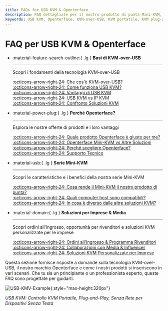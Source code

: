```yaml
---
title: FAQs for USB KVM & Openterface
description: FAQ dettagliate per il nostro prodotto di punta Mini-KVM, che coprono specifiche tecniche, guide all'uso e suggerimenti per la risoluzione dei problemi.
keywords: USB KVM, Openterface, KVM-over-USB, KVM portatile, KVM plug-and-play, KVM senza rete, controllo dispositivi senza testa, soluzioni IT, risoluzione dei problemi, prodotti Openterface
---
```


# FAQ per USB KVM & Openterface

<div class="grid cards" markdown>

-   :material-feature-search-outline:{ .lg } __Basi di KVM-over-USB__

    ---

    Scopri i fondamenti della tecnologia KVM-over-USB

    [:octicons-arrow-right-24: Che cos'è KVM-over-USB?](/faq/usbkvm/kvm-over-usb#what-is-kvm-over-usb)  
    [:octicons-arrow-right-24: Come funziona USB KVM?](/faq/usbkvm/kvm-over-usb#how-usb-kvm-works)  
    [:octicons-arrow-right-24: Vantaggi di USB KVM](/faq/usbkvm/kvm-over-usb#why-usb-kvm)  
    [:octicons-arrow-right-24: USB KVM vs IP KVM](/faq/usbkvm/kvm-over-usb#usb-vs-ip)  
    [:octicons-arrow-right-24: Confronto Soluzioni KVM](/faq/usbkvm/kvm-over-usb#kvm-comparison)  

-   :material-power-plug:{ .lg } __Perché Openterface?__

    ---

    Esplora le nostre offerte di prodotti e i loro vantaggi

    [:octicons-arrow-right-24: Quale prodotto Openterface è giusto per me?](/faq/usbkvm/openterface#choose-product)  
    [:octicons-arrow-right-24: Openterface Mini-KVM vs Altre Soluzioni](/faq/usbkvm/openterface#minikvm-comparison)  
    [:octicons-arrow-right-24: Perché scegliere Openterface?](/faq/usbkvm/openterface#why-openterface)  
    [:octicons-arrow-right-24: Supporto Tecnico](/faq/usbkvm/openterface#technical-support)  

-   :material-usb:{ .lg } __Serie Mini-KVM__

    ---

    Scopri le caratteristiche e i benefici della nostra serie Mini-KVM  

    [:octicons-arrow-right-24: Cosa rende il Mini-KVM il nostro prodotto di punta?](/faq/minikvm/op-minikvm#flagship-product)  
    [:octicons-arrow-right-24: Quali computer host sono compatibili?](/faq/minikvm/op-minikvm#mini-kvm-host-compatibility)  
    [:octicons-arrow-right-24: In cosa è diverso dalle altre soluzioni KVM?](/faq/minikvm/op-minikvm#mini-kvm-vs-other-kvms)

-   :material-domain:{ .lg } __Soluzioni per Imprese & Media__

    ---

    Scopri ordini all'ingrosso, opportunità per rivenditori e soluzioni KVM personalizzate per le imprese  

    [:octicons-arrow-right-24: Ordini all'Ingrosso & Programma Rivenditori](/faq/business#bulk-order-reseller)  
    [:octicons-arrow-right-24: Collaborazioni con Media & Influencer](/faq/business#media-collaboration)  
    [:octicons-arrow-right-24: Soluzioni KVM Personalizzate per Imprese](/faq/business#enterprise-kvm)  

</div>

Questa sezione fornisce risposte a domande sulla tecnologia KVM-over-USB, il nostro marchio Openterface e come i nostri prodotti si inseriscono in vari scenari. Che tu sia un principiante o un professionista esperto, queste FAQ sono progettate per guidarti.

![USB-KMV-Example](https://assets.openterface.com/images/product/use-case-demo-industrial-pc.webp){:style="max-height:320px"}

*USB KVM: Controllo KVM Portatile, Plug-and-Play, Senza Rete per Dispositivi Senza Testa*